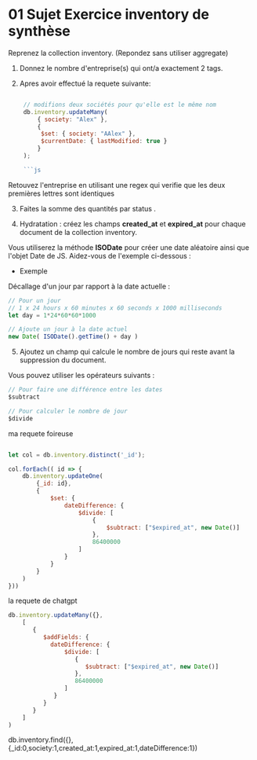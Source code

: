 # 01 Sujet Exercice inventory de synthèse

Reprenez la collection inventory. (Repondez sans utiliser aggregate)

1. Donnez le nombre d'entreprise(s) qui ont/a exactement 2 tags.

2. Apres avoir effectué la requete suivante:
   
   ```js

    // modifions deux sociétés pour qu'elle est le même nom
    db.inventory.updateMany(
        { society: "Alex" },
        {
         $set: { society: "AAlex" },
         $currentDate: { lastModified: true }
        }
    );

    ```js

 Retouvez l'entreprise en utilisant une regex qui verifie que les deux premières lettres sont identiques
 
3. Faites la somme des quantités par status .

4. Hydratation : créez les champs **created_at** et **expired_at** pour chaque document de la collection inventory.

Vous utiliserez la méthode **ISODate** pour créer une date aléatoire ainsi que l'objet Date de JS. Aidez-vous de l'exemple ci-dessous :

- Exemple

Décallage d'un jour par rapport à la date actuelle :

```js
// Pour un jour
// 1 x 24 hours x 60 minutes x 60 seconds x 1000 milliseconds
let day = 1*24*60*60*1000

// Ajoute un jour à la date actuel
new Date( ISODate().getTime() + day )
```

5. Ajoutez un champ qui calcule le nombre de jours qui reste avant la suppression du document.

Vous pouvez utiliser les opérateurs suivants :

```js
// Pour faire une différence entre les dates
$subtract

// Pour calculer le nombre de jour
$divide
```


ma requete foireuse
```js

let col = db.inventory.distinct('_id');

col.forEach(( id => {
    db.inventory.updateOne(
        {_id: id},
        {
            $set: {
                dateDifference: {
                    $divide: [
                        {
                            $subtract: ["$expired_at", new Date()]
                        },
                        86400000
                    ]
                }
            }
        } 
    )
}))
```
la requete de chatgpt

```js
db.inventory.updateMany({},
    [
       {
          $addFields: {
            dateDifference: {
                $divide: [
                   {
                      $subtract: ["$expired_at", new Date()]
                   },
                   86400000
                ]
             }
          }
       }
    ]
)
```
db.inventory.find({},{_id:0,society:1,created_at:1,expired_at:1,dateDifference:1})
